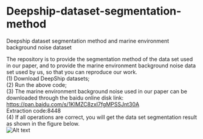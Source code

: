 # Deepship-dataset-segmentation-method
Deepship dataset segmentation method and marine environment background noise dataset

The repository is to provide the segmentation method of the data set used in our paper, and to provide the marine environment background noise data set used by us, so that you can reproduce our work.  
(1) Download DeepShip datasets;  
(2) Run the above code;  
(3) The marine environment background noise used in our paper can be downloaded through the baidu online disk link:  
https://pan.baidu.com/s/1KlMZC8zxI7fgMPSSJnt30A   
Extraction code:8448   
(4) If all operations are correct, you will get the data set segmentation result as shown in the figure below.  
![Alt text](https://github.com/ZhuPengsen/Deepship-dataset-segmentation-method/blob/main/a.jpg)
